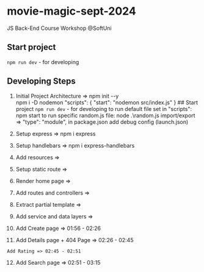 # movie-magic-sept-2024
JS Back-End Course Workshop @SoftUni

## Start project
`npm run dev` - for developing

## Developing Steps
 1. Initial Project Architecture => 
    npm init --y    
    npm i -D nodemon
        "scripts": {
            "start": "nodemon src/index.js"
        }
        ## Start project
            `npm run dev` - for developing
        to run default file set in "scripts": npm start
        to run specific random.js file: node .\random.js
    import/export => "type": "module", in package.json
    add debug config (launch.json)

 2. Setup express => 
    npm i express
    
 3. Setup handlebars => 
    npm i express-handlebars

 4. Add resources => 

 5. Setup static route => 
    
 6. Render home page => 

 7. Add routes and controllers => 

 8. Extract partial template => 
 
 9. Add service and data layers => 

 10. Add Create page => 01:56 - 02:26

 11. Add Details page + 404 Page => 02:26 - 02:45

    Add Rating => 02:45 - 02:51

 12. Add Search page => 02:51 - 03:15